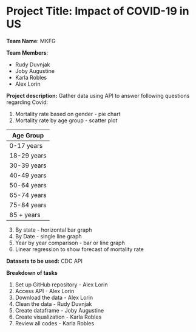 # Project Title: Impact of COVID-19 in US

**Team Name**: 
MKFG

**Team Members**:
- Rudy Duvnjak
- Joby Augustine
- Karla Robles
- Alex Lorin

**Project description:**
Gather data using API to answer following questions regarding Covid:
1. Mortality rate based on gender - pie chart
2. Mortality rate by age group - scatter plot

|Age Group|
|---|
|0-17 years|
|18-29 years|
|30-39 years|
|40-49 years|
|50-64 years|
|65-74 years|
|75-84 years|
|85 + years|

3. By state - horizontal bar graph
4. By Date - single line graph
5. Year by year comparison - bar or line graph
6. Linear regression to show forecast of mortality rate

**Datasets to be used:** CDC API

**Breakdown of tasks**
1. Set up GitHub repository - Alex Lorin
2. Access API - Alex Lorin 
3. Download the data - Alex Lorin 
4. Clean the data  - Rudy Duvnjak
5. Create dataframe - Joby Augustine
6. Create visualization - Karla Robles
7. Review all codes - Karla Robles

